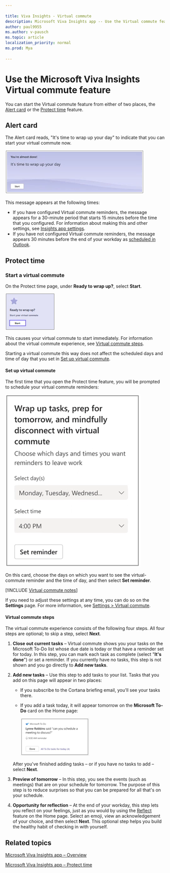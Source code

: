 ```yaml
---

title: Viva Insights - Virtual commute 
description: Microsoft Viva Insights app -- Use the Virtual commute feature
author: paul9955
ms.author: v-pausch
ms.topic: article
localization_priority: normal 
ms.prod: Mya

---
```


# Use the Microsoft Viva Insights Virtual commute feature 

You can start the Virtual commute feature from either of two places, the [Alert card](#alert-card) or the [Protect time](#protect-time) feature. 

## Alert card

The Alert card reads, "It's time to wrap up your day" to indicate that you can start your virtual commute now. 

![Home (morning)](images/virtual-commute.png)

This message appears at the following times:

 * If you have configured Virtual commute reminders, the message appears for a 30-minute period that starts 15 minutes before the time that you configured. For information about making this and other settings, see [Insights app settings](teams-app-settings.md). 
 * If you have not configured Virtual commute reminders, the message appears 30 minutes before the end of your workday as [scheduled in Outlook](https://outlook.office.com/calendar/options/calendar/view/appearance). 

## Protect time

### Start a virtual commute

On the Protect time page, under **Ready to wrap up?**, select **Start**.

![Book focus time](Images/start-virt-commute.png)  

This causes your virtual commute to start immediately. For information about the virtual commute experience, see [Virtual commute steps](#virtual-commute-steps).

Starting a virtual commute this way does not affect the scheduled days and time of day that you set in [Set up virtual commute](#set-up-virtual-commute).

#### Set up virtual commute

The first time that you open the Protect time feature, you will be prompted to schedule your virtual commute reminders:

![Schedule virtual commute](Images/sched-virtual-commute-70.png)  

On this card, choose the days on which you want to see the virtual-commute reminder and the time of day, and then select **Set reminder**. 

[!INCLUDE [Virtual commute notes](includes/virtual-commute-details.md)]

If you need to adjust these settings at any time, you can do so on the **Settings** page. For more information, see [Settings > Virtual commute](teams-app-settings.md#virtual-commute).

#### Virtual commute steps

The virtual commute experience consists of the following four steps. All four steps are optional; to skip a step, select **Next**. 

1. **Close out current tasks** &ndash; Virtual commute shows you your tasks on the Microsoft To-Do list whose due date is today or that have a reminder set for today. In this step, you can mark each task as complete (select "**It's done**") or set a reminder. If you currently have no tasks, this step is not shown and you go directly to **Add new tasks**.

2. **Add new tasks** &ndash; Use this step to add tasks to your list. Tasks that you add on this page will appear in two places: 

   * If you subscribe to the Cortana briefing email, you'll see your tasks there. 

   * If you add a task today, it will appear tomorrow on the **Microsoft To-Do** card on the Home page:

     ![Home page to-do card](Images/home-to-do.png)  

    After you've finished adding tasks &ndash; or if you have no tasks to add &ndash; select **Next**. 

3. **Preview of tomorrow** &ndash; In this step, you see the events (such as meetings) that are on your schedule for tomorrow. The purpose of this step is to reduce surprises so that you can be prepared for all that's on your schedule. 

4. **Opportunity for reflection** &ndash; At the end of your workday, this step lets you reflect on your feelings, just as you would by using the [Reflect](viva-insights-reflect.md) feature on the Home page. Select an emoji, view an acknowledgement of your choice, and then select **Next**. This optional step helps you build the healthy habit of checking in with yourself.  

<!-- NOTE FOR WAVE 3: HEADSPACE, A 3RD-PARTY MEDITATION APP, WILL APPEAR HERE WHEN IT'S AVAILABLE. WE'LL NEED TO ENABLE SOUND FOR IT FIRST. THIS FEATURE BELONGS TO PETER B. [30:00] -->

## Related topics

[Microsoft Viva Insights app &ndash; Overview](teams-app.md)

[Microsoft Viva Insights app &ndash; Protect time](viva-insights-protect-time.md) 
 